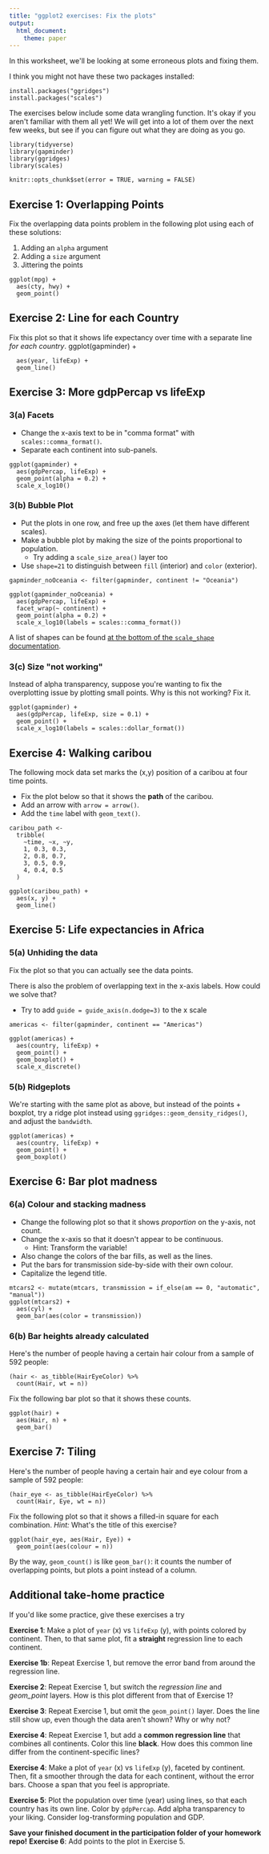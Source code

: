 ```yaml
---
title: "ggplot2 exercises: Fix the plots"
output: 
  html_document:
    theme: paper
---
```


In this worksheet, we'll be looking at some erroneous plots and fixing them. 

I think you might not have these two packages installed:

```
install.packages("ggridges")
install.packages("scales")
```

The exercises below include some data wrangling function. It's okay if you
aren't familiar with them all yet! We will get into a lot of them over the
next few weeks, but see if you can figure out what they are doing as you go.

```{r, message = FALSE, warning = FALSE}
library(tidyverse)
library(gapminder)
library(ggridges)
library(scales)
```

<!-- The following chunk allows errors when knitting -->

```{r allow errors, echo = FALSE}
knitr::opts_chunk$set(error = TRUE, warning = FALSE)
```


## Exercise 1: Overlapping Points

Fix the overlapping data points problem in the following plot using each of these solutions:
  
  1. Adding an `alpha` argument
  1. Adding a `size` argument
  1. Jittering the points

```{r, fig.width = 5, fig.height = 2}
ggplot(mpg) +
  aes(cty, hwy) +
  geom_point()
```


## Exercise 2: Line for each Country

Fix this plot so that it shows life expectancy over time with a separate line
_for each country_. 
ggplot(gapminder) +

```{r, fig.width = 5, fig.height = 2}
  aes(year, lifeExp) +
  geom_line()
```


## Exercise 3: More gdpPercap vs lifeExp

### 3(a) Facets

- Change the x-axis text to be in "comma format" with `scales::comma_format()`.
- Separate each continent into sub-panels.

```{r, fig.width = 5, fig.height = 2}
ggplot(gapminder) +
  aes(gdpPercap, lifeExp) +
  geom_point(alpha = 0.2) +
  scale_x_log10()
```

### 3(b) Bubble Plot

- Put the plots in one row, and free up the axes (let them have different scales).
- Make a bubble plot by making the size of the points proportional to population. 
  - Try adding a `scale_size_area()` layer too
- Use `shape=21` to distinguish between `fill` (interior) and `color` (exterior). 

```{r, fig.width = 5, fig.height = 2}
gapminder_noOceania <- filter(gapminder, continent != "Oceania")

ggplot(gapminder_noOceania) +
  aes(gdpPercap, lifeExp) +
  facet_wrap(~ continent) +
  geom_point(alpha = 0.2) +
  scale_x_log10(labels = scales::comma_format())
```

A list of shapes can be found [at the bottom of the `scale_shape` documentation](https://ggplot2.tidyverse.org/reference/scale_shape.html).

### 3(c) Size "not working"

Instead of alpha transparency, suppose you're wanting to fix the overplotting issue by plotting small points. Why is this not working? Fix it.

```{r, fig.width = 5, fig.height = 2}
ggplot(gapminder) +
  aes(gdpPercap, lifeExp, size = 0.1) +
  geom_point() +
  scale_x_log10(labels = scales::dollar_format())
```


## Exercise 4: Walking caribou

The following mock data set marks the (x,y) position of a caribou at four time points. 

- Fix the plot below so that it shows the **path** of the caribou.
- Add an arrow with `arrow = arrow()`.
- Add the `time` label with `geom_text()`.

```{r, fig.width = 5, fig.height = 2}
caribou_path <- 
  tribble(
    ~time, ~x, ~y,
    1, 0.3, 0.3,
    2, 0.8, 0.7,
    3, 0.5, 0.9,
    4, 0.4, 0.5
  )

ggplot(caribou_path) +
  aes(x, y) + 
  geom_line()
```

## Exercise 5: Life expectancies in Africa

### 5(a) Unhiding the data

Fix the plot so that you can actually see the data points. 

There is also the problem of overlapping text in the x-axis labels. 
How could we solve that?
  - Try to add `guide = guide_axis(n.dodge=3)` to the x scale

```{r, fig.width = 5, fig.height = 2}
americas <- filter(gapminder, continent == "Americas")

ggplot(americas) + 
  aes(country, lifeExp) +
  geom_point() +
  geom_boxplot() +
  scale_x_discrete()
```

### 5(b) Ridgeplots

We're starting with the same plot as above, but instead of the points + boxplot, try a ridge plot instead using `ggridges::geom_density_ridges()`, and adjust the `bandwidth`.

```{r, fig.width = 5, fig.height = 2}
ggplot(americas) +
  aes(country, lifeExp) +
  geom_point() +
  geom_boxplot()
```

## Exercise 6: Bar plot madness

### 6(a) Colour and stacking madness

- Change the following plot so that it shows _proportion_ on the y-axis, not count.
- Change the x-axis so that it doesn't appear to be continuous.
  - Hint: Transform the variable!
- Also change the colors of the bar fills, as well as the lines.
- Put the bars for transmission side-by-side with their own colour.
- Capitalize the legend title.

```{r, fig.width = 5, fig.height = 2}
mtcars2 <- mutate(mtcars, transmission = if_else(am == 0, "automatic", "manual"))
ggplot(mtcars2) +
  aes(cyl) +
  geom_bar(aes(color = transmission))
```

### 6(b) Bar heights already calculated

Here's the number of people having a certain hair colour from a sample of 592 people:

```{r}
(hair <- as_tibble(HairEyeColor) %>% 
  count(Hair, wt = n))
```

Fix the following bar plot so that it shows these counts.

```{r}
ggplot(hair) +
  aes(Hair, n) +
  geom_bar()
```

## Exercise 7: Tiling

Here's the number of people having a certain hair and eye colour from a sample of 592 people:

```{r}
(hair_eye <- as_tibble(HairEyeColor) %>% 
  count(Hair, Eye, wt = n))
```

Fix the following plot so that it shows a filled-in square for each combination. 
_Hint:_ What's the title of this exercise?

```{r}
ggplot(hair_eye, aes(Hair, Eye)) +
  geom_point(aes(colour = n))
```

By the way, `geom_count()` is like `geom_bar()`: it counts the number of overlapping points, but plots a point instead of a column.

## Additional take-home practice

If you'd like some practice, give these exercises a try

__Exercise 1__: 
Make a plot of `year` (x) vs `lifeExp` (y), with points colored by continent. 
Then, to that same plot, fit a **straight** regression line to each continent.

__Exercise 1b__: 
Repeat Exercise 1, but remove the error band from around the regression line.

__Exercise 2__: 
Repeat Exercise 1, but switch the _regression line_ and _geom\_point_ layers. 
How is this plot different from that of Exercise 1?

__Exercise 3__: 
Repeat Exercise 1, but omit the `geom_point()` layer. 
Does the line still show up, even though the data aren't shown? Why or why not?

__Exercise 4__:
Repeat Exercise 1, but add a **common regression line** that combines all continents.
Color this line **black**.
How does this common line differ from the continent-specific lines?

__Exercise 4__: 
Make a plot of `year` (x) vs `lifeExp` (y), faceted by continent. 
Then, fit a smoother through the data for each continent, without the error bars. Choose a span that you feel is appropriate.

__Exercise 5__: 
Plot the population over time (year) using lines, so that each country has its own line. 
Color by `gdpPercap`. 
Add alpha transparency to your liking.
Consider log-transforming population and GDP.


**Save your finished document in the participation folder of your homework repo!**
__Exercise 6__: Add points to the plot in Exercise 5.
